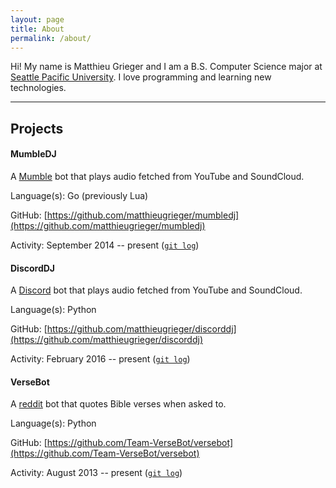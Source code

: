 ```yaml
---
layout: page
title: About
permalink: /about/
---
```


Hi! My name is Matthieu Grieger and I am a B.S. Computer Science major at [Seattle Pacific University](https://spu.edu). I love programming and learning new technologies.

----

## Projects

#### MumbleDJ
A [Mumble](https://wiki.mumble.info/wiki/Main_Page) bot that plays audio fetched from YouTube and SoundCloud.

Language(s): Go (previously Lua)

GitHub: [https://github.com/matthieugrieger/mumbledj](https://github.com/matthieugrieger/mumbledj)

Activity: September 2014 -- present ([`git log`](https://github.com/matthieugrieger/mumbledj/commits/master))


#### DiscordDJ
A [Discord](https://discordapp.com/) bot that plays audio fetched from YouTube and SoundCloud.

Language(s): Python

GitHub: [https://github.com/matthieugrieger/discorddj](https://github.com/matthieugrieger/discorddj)

Activity: February 2016 -- present ([`git log`](https://github.com/matthieugrieger/discorddj/commits/master))


#### VerseBot
A [reddit](https://reddit.com) bot that quotes Bible verses when asked to.

Language(s): Python

GitHub: [https://github.com/Team-VerseBot/versebot](https://github.com/Team-VerseBot/versebot)

Activity: August 2013 -- present ([`git log`](https://github.com/Team-VerseBot/versebot/commits/master))
